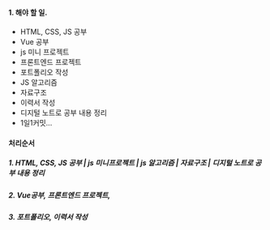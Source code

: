 #### 1. 해야 할 일.

- HTML, CSS, JS 공부
- Vue 공부
- js 미니 프로젝트
- 프론트엔드 프로젝트
- 포트폴리오 작성
- JS 알고리즘
- 자료구조
- 이력서 작성
- 디지털 노트로 공부 내용 정리
- 1일1커밋...

#### 처리순서

##### 1. HTML, CSS, JS 공부 | js 미니프로젝트 | js 알고리즘 | 자료구조 | 디지털 노트로 공부 내용 정리

##### 2. Vue공부, 프론트엔드 프로젝트,

##### 3. 포트폴리오, 이력서 작성

